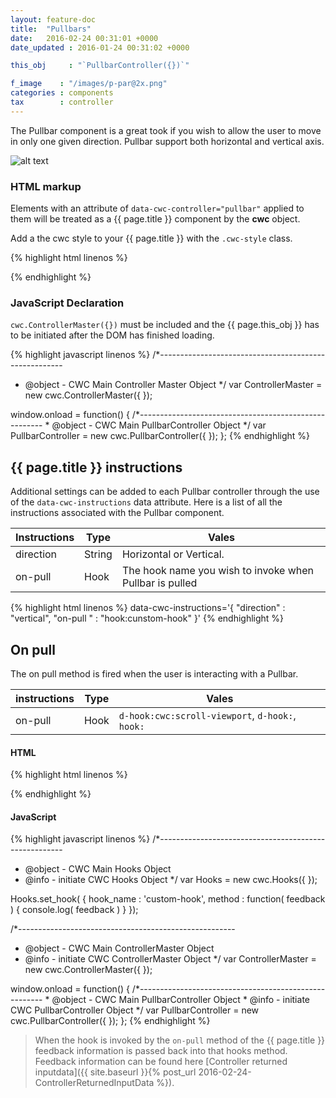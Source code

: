 ```yaml
---
layout: feature-doc
title:  "Pullbars"
date:   2016-02-24 00:31:01 +0000
date_updated : 2016-01-24 00:31:02 +0000

this_obj     : "`PullbarController({})`"

f_image    : "/images/p-par@2x.png"
categories : components
tax        : controller
---
```

The Pullbar component is a great took if you wish to allow the user to move in only one given direction. Pullbar support both horizontal and vertical axis.
<!--more-->

![alt text]( ../images/p-par@2x.png "Logo Title Text 1")

### HTML markup
Elements with an attribute of `data-cwc-controller="pullbar"` applied to them will be treated as a {{ page.title }} component by the **cwc** object.

Add a the cwc style to your {{ page.title }} with the `.cwc-style` class.

{% highlight html linenos %}
<div class="cwc-style" data-cwc-controller="pullbar"  >
    <span></span>
</div>
{% endhighlight %}

### JavaScript Declaration
`cwc.ControllerMaster({})` must be included and the {{ page.this_obj }} has to be initiated after the DOM has finished loading.

{% highlight javascript linenos %}
/*------------------------------------------------------
* @object - CWC Main Controller Master Object
*/
var ControllerMaster = new cwc.ControllerMaster({
});

window.onload = function() {
    /*------------------------------------------------------
    * @object - CWC Main PullbarController Object
    */
    var PullbarController = new cwc.PullbarController({
    });
};
{% endhighlight %}

[comment]: <> (--------------------------------------------------------------------------------------------------------)

## {{ page.title }} instructions
Additional settings can be added to each Pullbar controller through the use of the `data-cwc-instructions` data attribute. Here is a list of all the instructions associated with the Pullbar component.

| Instructions  | Type    | Vales                                                   |
| ------------- | ------- | --------------                                          |
| direction     | String  | Horizontal or Vertical.                                 |
| on-pull       | Hook    | The hook name you wish to invoke when Pullbar is pulled |

{% highlight html linenos %}
data-cwc-instructions='{ "direction" : "vertical", "on-pull " : "hook:cunstom-hook" }'
{% endhighlight %}

[comment]: <> (--------------------------------------------------------------------------------------------------------)

## On pull
The on pull method is fired when the user is interacting with a Pullbar.

| instructions  | Type    | Vales                                                |
| ------------- | ------- | --------------                                       |
| on-pull       | Hook    | `d-hook:cwc:scroll-viewport`, `d-hook:`, `hook:`     |

#### HTML
{% highlight html linenos %}
<div class="cwc-style" data-cwc-controller="pullbar"
    data-cwc-instructions='{ "on-pull" : “hook:custom-hook" }' >
    <span></span>
</div>
{% endhighlight %}

#### JavaScript
{% highlight javascript linenos %}
/*------------------------------------------------------
* @object - CWC Main Hooks Object
* @info   - initiate CWC Hooks Object
*/
var Hooks = new cwc.Hooks({
});

Hooks.set_hook( {
  hook_name : 'custom-hook',
  method    : function( feedback ) { console.log( feedback )  }
});

/*------------------------------------------------------
* @object - CWC Main ControllerMaster Object
* @info   - initiate CWC ControllerMaster Object
*/
var ControllerMaster = new cwc.ControllerMaster({
});

window.onload = function() {
    /*------------------------------------------------------
    * @object - CWC Main PullbarController Object
    * @info   - initiate CWC PullbarController Object
    */
    var PullbarController = new cwc.PullbarController({
    });
};
{% endhighlight %}

>When the hook is invoked by the `on-pull` method of the {{ page.title }} feedback information is passed back into that hooks method. Feedback information can be found here [Controller returned inputdata]({{ site.baseurl }}{% post_url 2016-02-24-ControllerReturnedInputData %}).